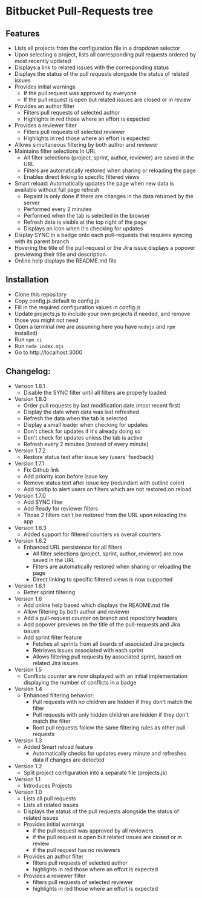 # Bitbucket Pull-Requests tree

## Features
* Lists all projects from the configuration file in a dropdown selector
* Upon selecting a project, lists all corresponding pull requests ordered by most recently updated
* Displays a link to related issues with the corresponding status
* Displays the status of the pull requests alongside the status of related issues
* Provides initial warnings
    * If the pull request was approved by everyone
    * If the pull request is open but related issues are closed or in review
* Provides an author filter
    * Filters pull requests of selected author
    * Highlights in red those where an effort is expected
* Provides a reviewer filter
    * Filters pull requests of selected reviewer
    * Highlights in red those where an effort is expected
* Allows simultaneous filtering by both author and reviewer
* Maintains filter selections in URL
    * All filter selections (project, sprint, author, reviewer) are saved in the URL
    * Filters are automatically restored when sharing or reloading the page
    * Enables direct linking to specific filtered views
* Smart reload: Automatically updates the page when new data is available without full page refresh
    * Repaint is only done if there are changes in the data returned by the server
    * Performed every 2 minutes
    * Performed when the tab is selected in the browser
    * Refresh date is visible at the top right of the page
    * Displays an icon when it's checking for updates
* Display SYNC in a badge onto each pull-requests that requires syncing with its parent branch
* Hovering the title of the pull-request or the Jira issue displays a popover previewing their title and description.
* Online help displays the README.md file

## Installation
* Clone this repository
* Copy config.js.default to config.js
* Fill in the required configuration values in config.js
* Update projects.js to include your own projects if needed, and remove those you might not need
* Open a terminal (we are assuming here you have `nodejs` and `npm` installed)
* Run `npm ci`
* Run `node index.mjs`
* Go to http://localhost:3000

## Changelog:
* Version 1.8.1
    * Disable the SYNC filter until all filters are properly loaded
* Version 1.8.0
    * Order pull requests by last modification date (most recent first)
    * Display the date when data was last refreshed
    * Refresh the data when the tab is selected
    * Display a small loader when checking for updates
    * Don't check for updates if it's already doing so
    * Don't check for updates unless the tab is active
    * Refresh every 2 minutes (instead of every minute)
* Version 1.7.2
    * Restore status text after issue key (users' feedback)
* Version 1.7.1
    * Fix Github link
    * Add priority icon before issue key
    * Remove status text after issue key (redundant with outline color)
    * Add tooltip to alert users on filters which are not restored on reload
* Version 1.7.0
    * Add SYNC filter
    * Add Ready for reviewer filters
    * Those 2 filters can't be restored from the URL upon reloading the app
* Version 1.6.3
    * Added support for filtered counters vs overall counters
* Version 1.6.2
    * Enhanced URL persistence for all filters
        * All filter selections (project, sprint, author, reviewer) are now saved in the URL
        * Filters are automatically restored when sharing or reloading the page
        * Direct linking to specific filtered views is now supported
* Version 1.6.1
    * Better sprint filtering
* Version 1.6
    * Add online help based which displays the README.md file
    * Allow filtering by both author and reviewer
    * Add a pull-request counter on branch and repository headers
    * Add popover previews on the title of the pull-requests and Jira issues
    * Add sprint filter feature
        * Fetches all sprints from all boards of associated Jira projects
        * Retrieves issues associated with each sprint
        * Allows filtering pull requests by associated sprint, based on related Jira issues
* Version 1.5
    * Conflicts counter are now displayed with an initial implementation displaying the number of conflicts in a badge
* Version 1.4
    * Enhanced filtering behavior:
        * Pull requests with no children are hidden if they don't match the filter
        * Pull requests with only hidden children are hidden if they don't match the filter
        * Root pull requests follow the same filtering rules as other pull requests
* Version 1.3
    * Added Smart reload feature
        * Automatically checks for updates every minute and refreshes data if changes are detected
* Version 1.2
    * Split project configuration into a separate file (projects.js)
* Version 1.1
    * Introduces Projects
* Version 1.0
    * Lists all pull requests
    * Lists all related issues
    * Displays the status of the pull requests alongside the status of related issues
    * Provides initial warnings
        * if the pull request was approved by all reviewers
        * if the pull request is open but related issues are closed or in review
        * if the pull request has no reviewers
    * Provides an author filter
        * filters pull requests of selected author
        * highlights in red those where an effort is expected
    * Provides a reviewer filter
        * filters pull requests of selected reviewer
        * highlights in red those where an effort is expected